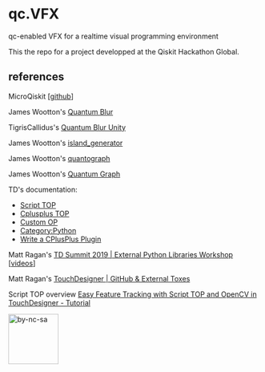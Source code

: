 # qc.VFX
qc-enabled VFX for a realtime visual programming environment


This the repo for a project developped at the Qiskit Hackathon Global.



## references

MicroQiskit [[github](https://github.com/qiskit-community/MicroQiskit)]

James Wootton's [Quantum Blur](https://github.com/qiskit-community/QuantumBlur)

TigrisCallidus's [Quantum Blur Unity](https://github.com/TigrisCallidus/QuantumBlurUnity)

James Wootton's [island_generator](https://gist.github.com/quantumjim/9fbd7918fc551f45304c22ec1feced3b)

James Wootton's [quantograph](https://github.com/quantumjim/quantograph)

James Wootton's [Quantum Graph](https://github.com/qiskit-community/QuantumGraph)

TD's documentation:
- [Script TOP](https://docs.derivative.ca/Script_TOP)
- [Cplusplus TOP](https://docs.derivative.ca/CPlusPlus_TOP)
- [Custom OP](https://docs.derivative.ca/Custom_Operators)
- [Category:Python](http://docs.derivative.ca/Category:Python)
- [Write a CPlusPlus Plugin](https://docs.derivative.ca/Write_a_CPlusPlus_Plugin)

Matt Ragan's [TD Summit 2019 | External Python Libraries Workshop](https://github.com/mir-lab/touchdesigner-summit-2019-external-python) [[videos](https://www.youtube.com/playlist?list=PLBjvv2l4Z43jvn8M9fyjy_sGAezCcph2f)]

Matt Ragan's [TouchDesigner | GitHub & External Toxes](https://www.youtube.com/playlist?list=PLBjvv2l4Z43goGuS1CC8Xg9zJ84SxYUaE)

Script TOP overview [Easy Feature Tracking with Script TOP and OpenCV in TouchDesigner - Tutorial](https://www.youtube.com/watch?v=1Uw2PWTR_XM)







[<img src="https://upload.wikimedia.org/wikipedia/commons/thumb/b/bd/CC-BY-NC-SA.svg/640px-CC-BY-NC-SA.svg.png" alt="by-nc-sa" width="100"/>](https://creativecommons.org/licenses/)
